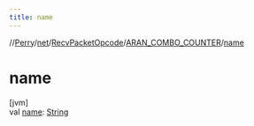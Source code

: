 ```yaml
---
title: name
---
```

//[Perry](../../../../index.html)/[net](../../index.html)/[RecvPacketOpcode](../index.html)/[ARAN_COMBO_COUNTER](index.html)/[name](name.html)



# name



[jvm]\
val [name](name.html): [String](https://kotlinlang.org/api/latest/jvm/stdlib/kotlin/-string/index.html)




